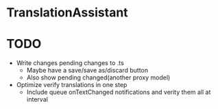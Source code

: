 # TranslationAssistant

# TODO
- Write changes pending changes to .ts
    - Maybe have a save/save as/discard button
    - Also show pending changed(another proxy model)
- Optimize verify translations in one step
    - Include queue onTextChanged notifications and verity them all at interval